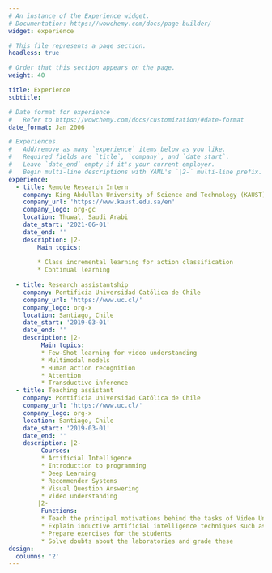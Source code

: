 ```yaml
---
# An instance of the Experience widget.
# Documentation: https://wowchemy.com/docs/page-builder/
widget: experience

# This file represents a page section.
headless: true

# Order that this section appears on the page.
weight: 40

title: Experience
subtitle:

# Date format for experience
#   Refer to https://wowchemy.com/docs/customization/#date-format
date_format: Jan 2006

# Experiences.
#   Add/remove as many `experience` items below as you like.
#   Required fields are `title`, `company`, and `date_start`.
#   Leave `date_end` empty if it's your current employer.
#   Begin multi-line descriptions with YAML's `|2-` multi-line prefix.
experience:
  - title: Remote Research Intern
    company: King Abdullah University of Science and Technology (KAUST)
    company_url: 'https://www.kaust.edu.sa/en'
    company_logo: org-gc
    location: Thuwal, Saudi Arabi
    date_start: '2021-06-01'
    date_end: ''
    description: |2-
        Main topics:
        
        * Class incremental learning for action classification
        * Continual learning
        
  - title: Research assistantship
    company: Pontificia Universidad Católica de Chile
    company_url: 'https://www.uc.cl/'
    company_logo: org-x
    location: Santiago, Chile
    date_start: '2019-03-01'
    date_end: ''
    description: |2-
         Main topics:
         * Few-Shot learning for video understanding
         * Multimodal models
         * Human action recognition
         * Attention
         * Transductive inference
  - title: Teaching assistant
    company: Pontificia Universidad Católica de Chile
    company_url: 'https://www.uc.cl/'
    company_logo: org-x
    location: Santiago, Chile
    date_start: '2019-03-01'
    date_end: ''
    description: |2-
         Courses:
         * Artificial Intelligence
         * Introduction to programming
         * Deep Learning
         * Recommender Systems
         * Visual Question Answering
         * Video understanding
        |2-
         Functions:
         * Teach the principal motivations behind the tasks of Video Understanding and Visual question answering and how these tasks have been addressed
         * Explain inductive artificial intelligence techniques such as SVM, Random Forest, Naive Bayes, Neural Networks, Deep Learning, etc
         * Prepare exercises for the students
         * Solve doubts about the laboratories and grade these
design:
  columns: '2'
---
```

